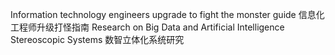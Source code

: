 Information technology engineers upgrade to fight the monster guide 信息化工程师升级打怪指南
Research on Big Data and Artificial Intelligence Stereoscopic Systems 数智立体化系统研究
